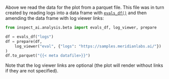 
Above we read the data for the plot from a parquet file. This file was in turn created by reading logs into a data frame with [`evals_df()`](https://inspect.aisi.org.uk/reference/inspect_ai.analysis.html#evals_df) and then amending the data frame with log viewer links:

```python
from inspect_ai.analysis.beta import evals_df, log_viewer, prepare

df = evals_df("logs")
df = prepare(df, 
    log_viewer("eval", {"logs": "https://samples.meridianlabs.ai/"})
)
df.to_parquet("{{< meta datafile>}}")
```

Note that the log viewer links are optional (the plot will render without links if they are not specified).

